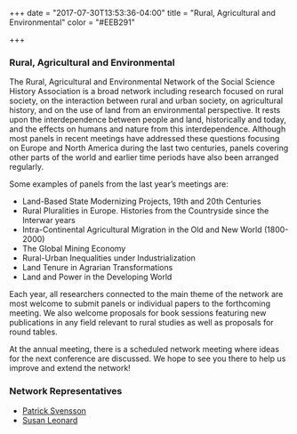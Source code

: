 +++
date = "2017-07-30T13:53:36-04:00"
title = "Rural, Agricultural and Environmental"
color = "#EEB291"

+++

### Rural, Agricultural and Environmental

The Rural, Agricultural and Environmental Network of the Social Science History Association is a broad network including research focused on rural society, on the interaction between rural and urban society, on agricultural history, and on the use of land from an environmental perspective. It rests upon the interdependence between people and land, historically and today, and the effects on humans and nature from this interdependence. Although most panels in recent meetings have addressed these questions focusing on Europe and North America during the last two centuries, panels covering other parts of the world and earlier time periods have also been arranged regularly.

Some examples of panels from the last year’s meetings are:

- Land-Based State Modernizing Projects, 19th and 20th Centuries
- Rural Pluralities in Europe. Histories from the Countryside since the Interwar years
- Intra-Continental Agricultural Migration in the Old and New World (1800-2000)
- The Global Mining Economy
- Rural-Urban Inequalities under Industrialization
- Land Tenure in Agrarian Transformations
- Land and Power in the Developing World

Each year, all researchers connected to the main theme of the network are most welcome to submit panels or individual papers to the forthcoming meeting. We also welcome proposals for book sessions featuring new publications in any field relevant to rural studies as well as proposals for round tables.

At the annual meeting, there is a scheduled network meeting where ideas for the next conference are discussed. We hope to see you there to help us improve and extend the network!

### Network Representatives

- [Patrick Svensson](mailto:patrick.svensson@ekh.lu.se)
- [Susan Leonard](mailto:hautanie@umich.edu)

